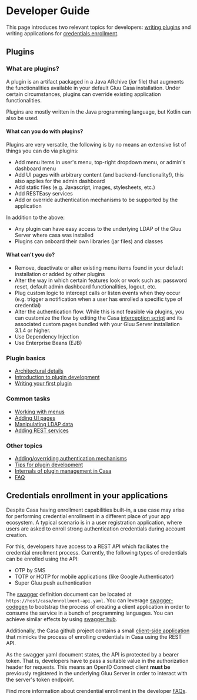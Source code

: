 # Developer Guide

This page introduces two relevant topics for developers: [writing plugins](#plugins) and writing applications for [credentials enrollment](#credentials-enrollment-in-your-applications).

## Plugins

### What are plugins?

A plugin is an artifact packaged in a Java ARchive (<i>jar</i> file) that augments the functionalities available in your default Gluu Casa installation. Under certain circumstances, plugins can override existing application functionalities.

Plugins are mostly written in the Java programming language, but Kotlin can also be used.

#### What can you do with plugins?

Plugins are very versatile, the following is by no means an extensive list of things you can do via plugins:

- Add menu items in user's menu, top-right dropdown menu, or admin's dashboard menu
- Add UI pages with arbitrary content (and backend-functionality!), this also applies for the admin dashboard
- Add static files (e.g. Javascript, images, stylesheets, etc.)
- Add RESTEasy services
- Add or override authentication mechanisms to be supported by the application

In addition to the above:

- Any plugin can have easy access to the underlying LDAP of the Gluu Server where casa was installed
- Plugins can onboard their own libraries (jar files) and classes

#### What can't you do?

- Remove, deactivate or alter existing menu items found in your default installation or added by other plugins
- Alter the way in which certain features look or work such as: password reset, default admin dashboard functionalities, logout, etc.
- Plug custom logic to intercept calls or listen events when they occur (e.g. trigger a notification when a user has enrolled a specific type of credential)
- Alter the authentication flow. While this is not feasible via plugins, you can customize the flow by editing the Casa [interception script](https://gluu.org/docs/ce/admin-guide/custom-script) and its associated custom pages bundled with your Gluu Server installation 3.1.4 or higher.
- Use Dependency Injection
- Use Enterprise Beans (EJB)

### Plugin basics

- [Architectural details](./architecture.md)
- [Introduction to plugin development](./intro-plugin.md)
- [Writing your first plugin](./writing-first.md)

### Common tasks

- [Working with menus](./menus.md)
- [Adding UI pages](./ui-pages.md)
- [Manipulating LDAP data](./ldap-data.md)
- [Adding REST services](./rest-services.md)

### Other topics

- [Adding/overriding authentication mechanisms](./authn-methods/index.md)
- [Tips for plugin development](./tips-development.md)
- [Internals of plugin management in Casa](./plugin-management-internals.md)
- [FAQ](./faq.md)

## Credentials enrollment in your applications

Despite Casa having enrollment capabilities built-in, a use case may arise for performing credential enrollment in a different place of your app ecosystem. A typical scenario is in a user registration application, where users are asked to enroll strong authentication credentials during account creation.

For this, developers have access to a REST API which faciliates the credential enrollment process. Currently, the following types of credentials can be enrolled using the API:

- OTP by SMS
- TOTP or HOTP for mobile applications (like Google Authenticator) 
- Super Gluu push authentication

The [swagger](https://swagger.io/docs/specification/2-0/) definition document can be located at `https://host/casa/enrollment-api.yaml`. You can leverage [swagger-codegen](https://github.com/swagger-api/swagger-codegen) to bootstrap the process of creating a client application in order to consume the service in a bunch of programming languages. You can achieve similar effects by using [swagger hub](https://app.swaggerhub.com).

Additionally, the Casa github project contains a small [client-side application](https://github.com/GluuFederation/casa/tree/master/extras/enrollment-client/) that mimicks the process of enrolling credentials in Casa using the REST API. 

As the swagger yaml document states, the API is protected by a bearer token. That is, developers have to pass a suitable value in the authorization header for requests. This means an OpenID Connect client **must be** previously registered in the underlying Gluu Server in order to interact with the server's token endpoint.

Find more information about crendential enrollment in the developer [FAQs](./faq.md#enrollment-apis).
